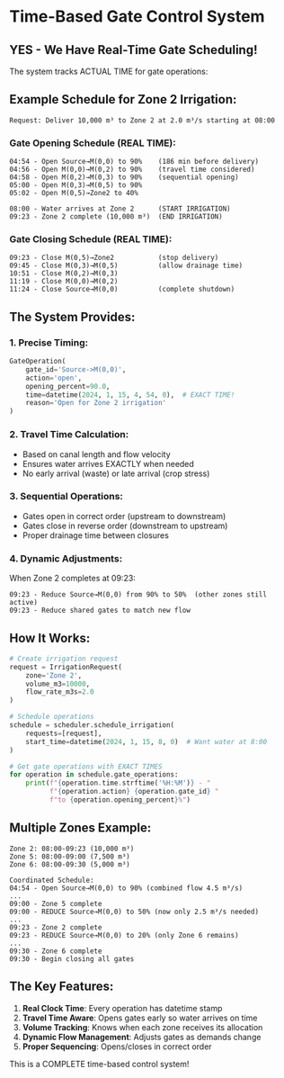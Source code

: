 # Time-Based Gate Control System

## YES - We Have Real-Time Gate Scheduling!

The system tracks ACTUAL TIME for gate operations:

## Example Schedule for Zone 2 Irrigation:

```
Request: Deliver 10,000 m³ to Zone 2 at 2.0 m³/s starting at 08:00
```

### Gate Opening Schedule (REAL TIME):
```
04:54 - Open Source→M(0,0) to 90%    (186 min before delivery)
04:56 - Open M(0,0)→M(0,2) to 90%    (travel time considered)
04:58 - Open M(0,2)→M(0,3) to 90%    (sequential opening)
05:00 - Open M(0,3)→M(0,5) to 90%    
05:02 - Open M(0,5)→Zone2 to 40%     

08:00 - Water arrives at Zone 2      (START IRRIGATION)
09:23 - Zone 2 complete (10,000 m³)  (END IRRIGATION)
```

### Gate Closing Schedule (REAL TIME):
```
09:23 - Close M(0,5)→Zone2           (stop delivery)
09:45 - Close M(0,3)→M(0,5)          (allow drainage time)
10:51 - Close M(0,2)→M(0,3)          
11:19 - Close M(0,0)→M(0,2)          
11:24 - Close Source→M(0,0)          (complete shutdown)
```

## The System Provides:

### 1. **Precise Timing**:
```python
GateOperation(
    gate_id='Source->M(0,0)',
    action='open',
    opening_percent=90.0,
    time=datetime(2024, 1, 15, 4, 54, 0),  # EXACT TIME!
    reason='Open for Zone 2 irrigation'
)
```

### 2. **Travel Time Calculation**:
- Based on canal length and flow velocity
- Ensures water arrives EXACTLY when needed
- No early arrival (waste) or late arrival (crop stress)

### 3. **Sequential Operations**:
- Gates open in correct order (upstream to downstream)
- Gates close in reverse order (downstream to upstream)
- Proper drainage time between closures

### 4. **Dynamic Adjustments**:
When Zone 2 completes at 09:23:
```
09:23 - Reduce Source→M(0,0) from 90% to 50%  (other zones still active)
09:23 - Reduce shared gates to match new flow
```

## How It Works:

```python
# Create irrigation request
request = IrrigationRequest(
    zone='Zone 2',
    volume_m3=10000,
    flow_rate_m3s=2.0
)

# Schedule operations
schedule = scheduler.schedule_irrigation(
    requests=[request],
    start_time=datetime(2024, 1, 15, 8, 0)  # Want water at 8:00
)

# Get gate operations with EXACT TIMES
for operation in schedule.gate_operations:
    print(f"{operation.time.strftime('%H:%M')} - "
          f"{operation.action} {operation.gate_id} "
          f"to {operation.opening_percent}%")
```

## Multiple Zones Example:

```
Zone 2: 08:00-09:23 (10,000 m³)
Zone 5: 08:00-09:00 (7,500 m³)  
Zone 6: 08:00-09:30 (5,000 m³)

Coordinated Schedule:
04:54 - Open Source→M(0,0) to 90% (combined flow 4.5 m³/s)
...
09:00 - Zone 5 complete
09:00 - REDUCE Source→M(0,0) to 50% (now only 2.5 m³/s needed)
...
09:23 - Zone 2 complete  
09:23 - REDUCE Source→M(0,0) to 20% (only Zone 6 remains)
...
09:30 - Zone 6 complete
09:30 - Begin closing all gates
```

## The Key Features:

1. **Real Clock Time**: Every operation has datetime stamp
2. **Travel Time Aware**: Opens gates early so water arrives on time
3. **Volume Tracking**: Knows when each zone receives its allocation
4. **Dynamic Flow Management**: Adjusts gates as demands change
5. **Proper Sequencing**: Opens/closes in correct order

This is a COMPLETE time-based control system!